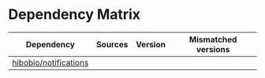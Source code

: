 # Dependency Matrix

Dependency | Sources | Version | Mismatched versions
---------- | ------- | ------- | -------------------
[hibobio/notifications](https://github.com/hibobio/notifications.git) |  | []() | 
